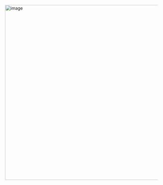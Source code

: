 <img width="578" alt="image" src="https://github.com/user-attachments/assets/b2e3a6c6-86b1-4bde-8195-6a73986f2819" />
